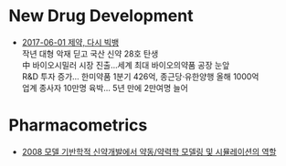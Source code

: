 # New Drug Development

- [2017-06-01 제약, 다시 빅뱅](http://biz.chosun.com/site/data/html_dir/2017/05/31/2017053101621.html#csidx1f0373de91b7fca9bfd0bb0384e3e40)  
작년 대형 악재 딛고 국산 신약 28호 탄생  
中 바이오시밀러 시장 진출…세계 최대 바이오의약품 공장 눈앞  
R&D 투자 증가… 한미약품 1분기 426억, 종근당·유한양행 올해 1000억  
업계 종사자 10만명 육박… 5년 만에 2만여명 늘어  

# Pharmacometrics

- [2008 모델 기반학적 신약개발에서 약동/약력학 모델링 및 시뮬레이션의 역할](http://www.kccp.or.kr/erp/erpmenus/journal_contents/upLoadFiles/18(2)-84(08-25)(p.84~96).pdf)

